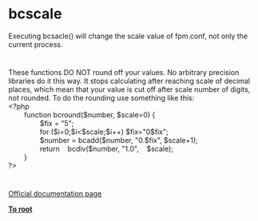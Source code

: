 # bcscale




<div class="phpcode"><span class="html">
Executing bcsacle() will change the scale value of fpm.conf, not only the current process.</span>
</div>
  

#


<div class="phpcode"><span class="html">
These functions DO NOT round off your values. No arbitrary precision libraries do it this way. It stops calculating after reaching scale of decimal places, which mean that your value is cut off after scale number of digits, not rounded. To do the rounding use something like this:<br><span class="default">&lt;?php<br>&#xA0; &#xA0; &#xA0; &#xA0; </span><span class="keyword">function </span><span class="default">bcround</span><span class="keyword">(</span><span class="default">$number</span><span class="keyword">, </span><span class="default">$scale</span><span class="keyword">=</span><span class="default">0</span><span class="keyword">) {<br>&#xA0; &#xA0; &#xA0; &#xA0; &#xA0; &#xA0; &#xA0; &#xA0; </span><span class="default">$fix </span><span class="keyword">= </span><span class="string">&quot;5&quot;</span><span class="keyword">;<br>&#xA0; &#xA0; &#xA0; &#xA0; &#xA0; &#xA0; &#xA0; &#xA0; for (</span><span class="default">$i</span><span class="keyword">=</span><span class="default">0</span><span class="keyword">;</span><span class="default">$i</span><span class="keyword">&lt;</span><span class="default">$scale</span><span class="keyword">;</span><span class="default">$i</span><span class="keyword">++) </span><span class="default">$fix</span><span class="keyword">=</span><span class="string">&quot;0</span><span class="default">$fix</span><span class="string">&quot;</span><span class="keyword">;<br>&#xA0; &#xA0; &#xA0; &#xA0; &#xA0; &#xA0; &#xA0; &#xA0; </span><span class="default">$number </span><span class="keyword">= </span><span class="default">bcadd</span><span class="keyword">(</span><span class="default">$number</span><span class="keyword">, </span><span class="string">&quot;0.</span><span class="default">$fix</span><span class="string">&quot;</span><span class="keyword">, </span><span class="default">$scale</span><span class="keyword">+</span><span class="default">1</span><span class="keyword">);<br>&#xA0; &#xA0; &#xA0; &#xA0; &#xA0; &#xA0; &#xA0; &#xA0; return&#xA0; &#xA0; </span><span class="default">bcdiv</span><span class="keyword">(</span><span class="default">$number</span><span class="keyword">, </span><span class="string">&quot;1.0&quot;</span><span class="keyword">,&#xA0; &#xA0; </span><span class="default">$scale</span><span class="keyword">);<br>&#xA0; &#xA0; &#xA0; &#xA0; }<br></span><span class="default">?&gt;</span>
</span>
</div>
  

#

[Official documentation page](https://www.php.net/manual/en/function.bcscale.php)

**[To root](/README.md)**